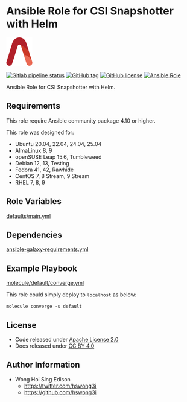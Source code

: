 # Ansible Role for CSI Snapshotter with Helm

<a href="https://alvistack.com" title="AlviStack" target="_blank"><img src="/alvistack.svg" height="75" alt="AlviStack"></a>

[![Gitlab pipeline status](https://img.shields.io/gitlab/pipeline/alvistack/ansible-role-helm_csi_snapshotter/master)](https://gitlab.com/alvistack/ansible-role-helm_csi_snapshotter/-/pipelines)
[![GitHub tag](https://img.shields.io/github/tag/alvistack/ansible-role-helm_csi_snapshotter.svg)](https://github.com/alvistack/ansible-role-helm_csi_snapshotter/tags)
[![GitHub license](https://img.shields.io/github/license/alvistack/ansible-role-helm_csi_snapshotter.svg)](https://github.com/alvistack/ansible-role-helm_csi_snapshotter/blob/master/LICENSE)
[![Ansible Role](https://img.shields.io/badge/galaxy-alvistack.helm_csi_snapshotter-blue.svg)](https://galaxy.ansible.com/alvistack/helm_csi_snapshotter)

Ansible Role for CSI Snapshotter with Helm.

## Requirements

This role require Ansible community package 4.10 or higher.

This role was designed for:

- Ubuntu 20.04, 22.04, 24.04, 25.04
- AlmaLinux 8, 9
- openSUSE Leap 15.6, Tumbleweed
- Debian 12, 13, Testing
- Fedora 41, 42, Rawhide
- CentOS 7, 8 Stream, 9 Stream
- RHEL 7, 8, 9

## Role Variables

[defaults/main.yml](defaults/main.yml)

## Dependencies

[ansible-galaxy-requirements.yml](ansible-galaxy-requirements.yml)

## Example Playbook

[molecule/default/converge.yml](molecule/default/converge.yml)

This role could simply deploy to `localhost` as below:

    molecule converge -s default

## License

- Code released under [Apache License 2.0](LICENSE)
- Docs released under [CC BY 4.0](http://creativecommons.org/licenses/by/4.0/)

## Author Information

- Wong Hoi Sing Edison
  - <https://twitter.com/hswong3i>
  - <https://github.com/hswong3i>
